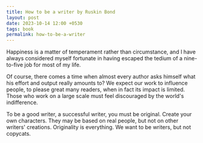 ```yaml
---
title: How to be a writer by Ruskin Bond
layout: post
date: 2023-10-14 12:00 +0530
tags: book
permalink: how-to-be-a-writer
---
```


Happiness is a matter of temperament rather than circumstance, and I have always considered myself fortunate in having escaped the tedium of a nine-to-five job for most of my life. 

Of course, there comes a time when almost every author asks himself what his effort and output really amounts to? We expect our work to influence people, to please great many readers, when in fact its impact is limited. Those who work on a large scale must feel discouraged by the world's indifference.

To be a good writer, a successful writer, you must be original. Create your own characters. They may be based on real people, but not on other writers' creations. Originality is everything.
We want to be writers, but not copycats.